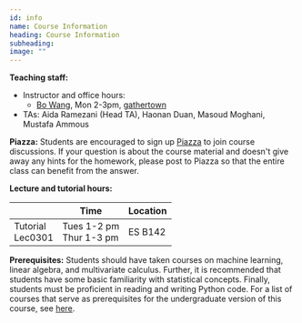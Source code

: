 ```yaml
---
id: info
name: Course Information
heading: Course Information
subheading:  
image: ""
---
```




**Teaching staff:**  

* Instructor and office hours: 
  * [Bo Wang](https://wanglab.ai/), Mon 2-3pm, [gathertown](https://app.gather.town/app/oQyLLLmH9XNqZSJS/csc4132516office)
* TAs: Aida Ramezani (Head TA), Haonan Duan, Masoud Moghani, Mustafa Ammous
  

**Piazza:** Students are encouraged to sign up [Piazza](http://piazza.com/utoronto.ca/fall2024/csc413) to join course discussions.
If your question is about the course material and doesn't give away any hints for the homework, please post to Piazza so that the entire class can benefit from the answer.


**Lecture and tutorial hours:**  

|                       | Time                        | Location |
| --------------------- | --------------------------- | -------- |
| Tutorial <br> Lec0301 | Tues 1-2 pm <br>Thur 1-3 pm | ES B142  |

**Prerequisites:** Students should have taken courses on machine learning, linear algebra, and multivariate calculus. Further, it is recommended that students have some basic familiarity with statistical concepts. Finally, students must be proficient in reading and writing Python code. For a list of courses that serve as prerequisites for the undergraduate version of this course, see [here](https://artsci.calendar.utoronto.ca/course/csc413h1).


<br/> 



